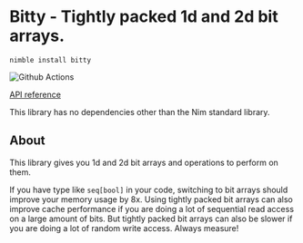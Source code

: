 # Bitty - Tightly packed 1d and 2d bit arrays.

`nimble install bitty`

![Github Actions](https://github.com/treeform/bitty/workflows/Github%20Actions/badge.svg)

[API reference](https://treeform.github.io/bitty)

This library has no dependencies other than the Nim standard library.

## About

This library gives you 1d and 2d bit arrays and operations to perform on them.

If you have type like `seq[bool]` in your code, switching to bit arrays should improve your memory usage by 8x. Using tightly packed bit arrays can also improve cache performance if you are doing a lot of sequential read access on a large amount of bits. But tightly packed bit arrays can also be slower if you are doing a lot of random write access. Always measure!

